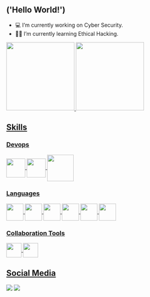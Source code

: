 

## ('Hello World!')

- 💻 I’m currently working on Cyber Security.
- 👨‍🎓 I’m currently learning Ethical Hacking.

<div>
  <a href="https://github.com/caue-cvl">
  <img height="180em" src="https://github-readme-stats.vercel.app/api?username=caue-cvl&show_icons=true&theme=dark&include_all_commits=true&count_private=true"/>
  <img height="180em" src="https://github-readme-stats.vercel.app/api/top-langs/?username=caue-cvl&layout=compact&langs_count=7&theme=dark"/>
</div>
  
## Skills
  
### Devops
  
<div style="display: inline_block">
  <img align="center" height="50" width="50" src="https://icongr.am/devicon/amazonwebservices-original.svg?size=148&color=currentColor"/>
  <img align="center" height="50" width="50" src="https://icongr.am/devicon/debian-original.svg?size=148&color=7952b3"/>
  <img align="center" height="70" width="70" src="https://icongr.am/devicon/docker-original.svg?size=148&color=7952b3"/>
</div>  
  
### Languages
  
<div style="display: inline_block"> 
  <img align="center" height="45" width="45" src="https://icongr.am/devicon/bootstrap-plain.svg?size=148&color=7952b3"/>
  <img align="center" height="45" width="45" src="https://icongr.am/devicon/css3-original.svg?size=148&color=7952b3"/>
  <img align="center" height="45" width="45" src="https://icongr.am/devicon/html5-original.svg?size=148&color=7952b3"/>
  <img align="center" height="45" width="45" src="https://icongr.am/devicon/javascript-original.svg?size=148&color=7952b3"/>
  <img align="center" height="45" width="45" src="https://icongr.am/devicon/python-original.svg?size=148&color=000000"/>
  <img align="center" height="45" width="45" src="https://icongr.am/devicon/csharp-original.svg?size=148&color=ffffff"/>
</div>
  
### Collaboration Tools
  
<div style="display: inline_block">   
    <img align="center" height="38" width="40" src="https://icongr.am/simple/atlassian.svg?size=148&color=2684FF"/>
   <img align="center" height="38" width="40" src="https://icongr.am/simple/microsoftoffice.svg?size=148&color=EC3900"/>
</div>
  
## Social Media

<div style="display: inline_block">  
  <a href=https://www.instagram.com/caue_cvl><img src="https://img.shields.io/badge/Instagram-E4405F?style=for-the-badge&logo=instagram&logoColor=white"/></a>
  <a href=https://www.linkedin.com/in/caue-cavaliere><img src="https://img.shields.io/badge/LinkedIn-0077B5?style=for-the-badge&logo=linkedin&logoColor=white"/></a>
</div>
